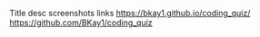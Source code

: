Title
desc
screenshots
links
https://bkay1.github.io/coding_quiz/
https://github.com/BKay1/coding_quiz
